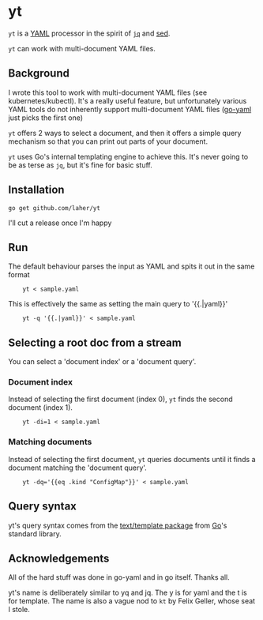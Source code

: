 # yt

`yt` is a [YAML](http://www.yaml.org/) processor in the spirit of [`jq`](https://stedolan.github.io/jq/) and [sed](https://en.wikipedia.org/wiki/Sed).

`yt` can work with multi-document YAML files.

## Background

I wrote this tool to work with multi-document YAML files (see kubernetes/kubectl). 
It's a really useful feature, but unfortunately various YAML tools do not inherently support multi-document YAML files ([go-yaml](https://github.com/go-yaml/yaml) just picks the first one)

`yt` offers 2 ways to select a document, and then it offers a simple query mechanism so that you can print out parts of your document.

`yt` uses Go's internal templating engine to achieve this. It's never going to be as terse as `jq`, but it's fine for basic stuff.

## Installation

    go get github.com/laher/yt

I'll cut a release once I'm happy

## Run

The default behaviour parses the input as YAML and spits it out in the same format

```
    yt < sample.yaml 
```

This is effectively the same as setting the main query to '{{.|yaml}}'

```
    yt -q '{{.|yaml}}' < sample.yaml 
```

## Selecting a root doc from a stream

You can select a 'document index' or a 'document query'.

### Document index

Instead of selecting the first document (index 0), `yt` finds the second document (index 1).

```
    yt -di=1 < sample.yaml 
```

### Matching documents

Instead of selecting the first document, `yt` queries documents until it finds a document matching the 'document query'.

```
    yt -dq='{{eq .kind "ConfigMap"}}' < sample.yaml 
```

## Query syntax

yt's query syntax comes from the [text/template package](https://golang.org/pkg/text/template) from [Go](https://golang.org)'s standard library.


## Acknowledgements

All of the hard stuff was done in go-yaml and in go itself. Thanks all. 

yt's name is deliberately similar to yq and jq. The y is for yaml and the t is for template. The name is also a vague nod to `kt` by Felix Geller, whose seat I stole.
